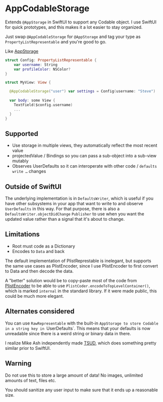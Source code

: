 # AppCodableStorage

Extends `@AppStorage` in SwiftUI to support any Codable object. I use SwiftUI for quick prototypes, and this makes it a lot easier to stay organized.

Just swap `@AppCodableStorage` for `@AppStorage` and tag your type as `PropertyListRepresentable` and you're good to go.

Like [AppStorage](https://developer.apple.com/documentation/swiftui/appstorage)

```swift
struct Config: PropertyListRepresentable {
    var username: String
    var profileColor: NSColor?
}

struct MyView: View {

  @AppCodableStorage("user") var settings = Config(username: "Steve")
    
  var body: some View {
    TextField($config.username)
    ...
  }
}
```

## Supported

- Use storage in multiple views, they automatically reflect the most recent value
- projectedValue / Bindings so you can pass a sub-object into a sub-view mutably
- Observes UserDefaults so it can interoperate with other code / `defaults write …` changes

## Outside of SwiftUI

The underlying implementation is in `DefaultsWriter`, which is useful if you have other subsystems in your app that want to write to and observe `UserDefaults` in this way. For that purpose, there is also a `DefaultsWriter.objectDidChange` `Publisher` to use when you want the updated value rather than a signal that it's about to change.

## Limitations

- Root must code as a Dictionary
- Encodes to `Data` and back

The default implementation of PlistReprestable is inelegant, but supports the same use cases as PlistEncoder, since I use PlistEncoder to first convert to Data and then decode the data.

A "better" solution would be to copy-paste most of the code from [PlistEncoder](https://github.com/apple/swift-corelibs-foundation/blob/main/Darwin/Foundation-swiftoverlay/PlistEncoder.swift) to be able to use `PlistCoder.encodeToTopLevelContainer()`, which is marked `internal` in the standard library. If it were made public, this could be much more elegant.

## Alternates considered

You can use `RawRepresentable` with the built-in `AppStorage to store Codable in a string key in `UserDefaults`. This means that your defaults is now unreadable since there is a weird string or binary data in there.

I realize Mike Ash independently made [TSUD](https://github.com/mikeash/TSUD), which does something pretty similar prior to SwiftUI.

## Warning

Do not use this to store a large amount of data! No images, unlimited amounts of text, files etc.

You should sanitize any user input to make sure that it ends up a reasonable size.
